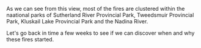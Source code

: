 <p>As we can see from this view, most of the fires are clustered within the naational parks of Sutherland River Provincial Park, Tweedsmuir Provincial Park, Kluskail Lake Provincial Park and the Nadina River.</p>

<p>Let's go back in time a few weeks to see if we can discover when and why these fires started.</p>
